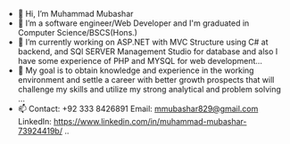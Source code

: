 - 👋 Hi, I’m Muhammad Mubashar
- 👀 I’m a software engineer/Web Developer and I'm graduated in Computer Science/BSCS(Hons.)
- 🌱 I’m currently working on ASP.NET with MVC Structure using C# at backend, and SQl SERVER Management Studio for database and also I have some experience of PHP and MYSQL for web development...
- 💞️ My goal is to obtain knowledge and experience in the working environment and settle a career with better growth prospects that will challenge my skills and utilize my strong analytical and problem
      solving ...
- 📫 Contact: +92 333 8426891     Email: mmubashar829@gmail.com     LinkedIn: https://www.linkedin.com/in/muhammad-mubashar-73924419b/ ..
